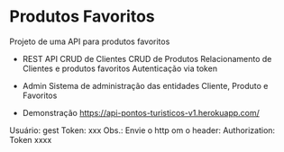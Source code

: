 # Produtos Favoritos

Projeto de uma API para produtos favoritos

* REST API
CRUD de Clientes
CRUD de Produtos
Relacionamento de Clientes e produtos favoritos
Autenticação via token

* Admin
 Sistema de administração das entidades Cliente, Produto e Favoritos

* Demonstração
https://api-pontos-turisticos-v1.herokuapp.com/

Usuário: gest
Token: 	xxx
Obs.: Envie o http om o header: Authorization: Token xxxx
